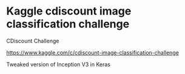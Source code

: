 # Kaggle cdiscount image classification challenge
CDiscount Challenge 

https://www.kaggle.com/c/cdiscount-image-classification-challenge

Tweaked version of Inception V3 in Keras
